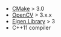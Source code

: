 * [CMake](http://cmake.org) > 3.0
* [OpenCV](http://opencv.org) > 3.x.x
* [Eigen Library](http://eigen.tuxfamily.org/index.php?title=Main_Page) > 3
* C++11 compiler
